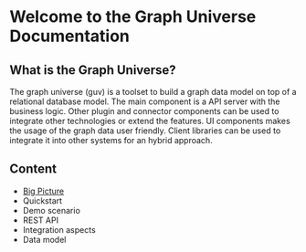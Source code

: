 # Welcome to the Graph Universe Documentation

## What is the Graph Universe?

The graph universe (guv) is a toolset to build a graph data model on top of a relational database model. The main component is a API server with the business logic.
Other plugin and connector components can be used to integrate other technologies or extend the features. UI components makes the usage of the graph data user friendly.
Client libraries can be used to integrate it into other systems for an hybrid approach.



## Content

- [Big Picture](overview/big_picture.md)
- Quickstart
- Demo scenario
- REST API
- Integration aspects
- Data model
